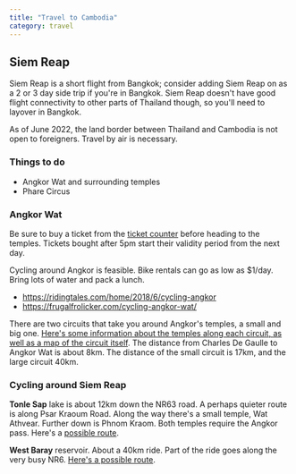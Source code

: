 ```yaml
---
title: "Travel to Cambodia"
category: travel
---
```


## Siem Reap

Siem Reap is a short flight from Bangkok; consider adding Siem Reap on as a 2
or 3 day side trip if you're in Bangkok. Siem Reap doesn't have good flight
connectivity to other parts of Thailand though, so you'll need to layover in
Bangkok.

As of June 2022, the land border between Thailand and Cambodia is not open to
foreigners. Travel by air is necessary.

### Things to do

- Angkor Wat and surrounding temples
- Phare Circus

### Angkor Wat

Be sure to buy a ticket from the [ticket
counter](https://goo.gl/maps/7cL69Nmj1HLPFcgs9) before heading to the temples.
Tickets bought after 5pm start their validity period from the next day.

Cycling around Angkor is feasible. Bike rentals can go as low as $1/day. Bring lots of water and pack a lunch.

- https://ridingtales.com/home/2018/6/cycling-angkor
- https://frugalfrolicker.com/cycling-angkor-wat/

There are two circuits that take you around Angkor's temples, a small and big
one. [Here's some information about the temples along each circuit, as well as a
map of the circuit
itself](https://helloangkor.com/navigating-angkors-temples-the-small-circuit-the-grand-circuit-map-guide/).
The distance from Charles De Gaulle to Angkor Wat is about 8km. The distance of
the small circuit is 17km, and the large circuit 40km.

### Cycling around Siem Reap

**Tonle Sap** lake is about 12km down the NR63 road. A perhaps quieter route is
along Psar Kraoum Road. Along the way there's a small temple, Wat Athvear.
Further down is Phnom Kraom. Both temples require the Angkor pass. Here's a [possible route](https://www.bikemap.net/en/r/3589647/).

**West Baray** reservoir. About a 40km ride. Part of the ride goes along the
very busy NR6. [Here's a possible
route](https://www.bikemap.net/en/r/4164468/).

